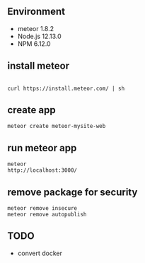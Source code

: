 ## Environment
* meteor 1.8.2
* Node.js 12.13.0
* NPM 6.12.0

## install meteor

```

curl https://install.meteor.com/ | sh
```

## create app

```
meteor create meteor-mysite-web
```

## run meteor app

```
meteor
http://localhost:3000/
```

## remove package for security

```
meteor remove insecure
meteor remove autopublish
```

## TODO
* convert docker

